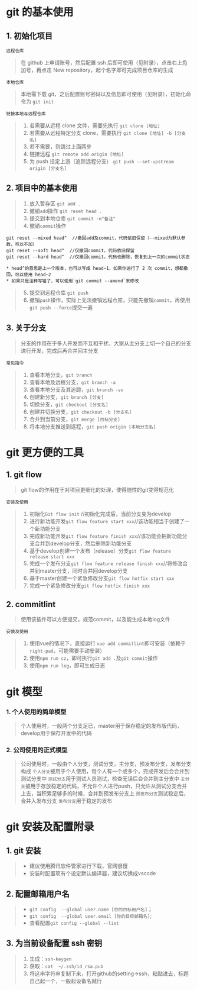 # git 的基本使用

## 1. 初始化项目

`远程仓库`

> 在 github 上申请账号，然后配置 ssh 后即可使用（见附录），点击右上角加号，再点击 New repository，起个名字即可完成项目仓库的生成

`本地仓库`

> 本地需下载 git，之后配置账号密码以及信息即可使用（见附录），初始化命令为 `git init`

`链接本地与远程仓库`

> 1. 若需要从远程 clone 文件，需要先执行 `git clone [地址]`
> 2. 若需要从远程特定分支 clone，需要执行 `git clone [地址] -b [分支名]`
> 3. 若不需要，则跳过上面两步
> 4. 链接远程 `git remote add origin [地址]`
> 5. 为 push 设定上游（追踪远程分支） `git push --set-upstream origin [分支名]`

## 2. 项目中的基本使用

> 1. 放入暂存区 `git add .`
> 2. 撤销`add`操作 `git reset head .`
> 3. 提交到本地仓库 `git commit -m"备注"`
> 4. 撤销`commit`操作

    git reset --mixed head^  //撤回add及commit，代码依旧保留（--mixed为默认参数，可以不加）
    git reset --soft head^  //仅撤回commit，代码依旧保留
    git reset --hard head^  //仅撤回commit，代码也删除，恢复到上一次的commit状态

    * head^的意思是上一个版本，也可以写成 head~1，如果你进行了 2 次 commit，想都撤回，可以使用 head~2
    * 如果只是注释写错了，可以使用`git commit --amend`来修改

> 5. 提交到远程仓库 `git push`
> 6. 撤销`push`操作，实际上无法撤销远程仓库，只能先撤销`commit`，再使用`git push --force`提交一遍

## 3. 关于分支
> 分支的作用在于多人开发而不互相干扰，大家从主分支上切一个自己的分支进行开发，完成后再合并回主分支

`常见指令`
> 1. 查看本地分支，`git branch`
> 2. 查看本地及远程分支，`git branch -a`
> 3. 查看本地分支及其追踪，`git branch -vv`
> 4. 创建新分支，`git branch [分支]`
> 5. 切换分支，`git checkout [分支名]`
> 6. 创建并切换分支，`git checkout -b [分支名]` 
> 7. 合并到当前分支，`git merge [目标分支]`
> 8. 将本地分支推送到远程，`git push origin [本地分支名]`

# git 更方便的工具

## 1. git flow
> git flow的作用在于对项目更细化的处理，使得随性的git变得规范化

`安装及使用`
> 1. 初始化`Git flow init` //初始化完成后，当前分支变为develop
> 2. 进行新功能开发`git flow feature start xxx`//该功能相当于创建了一个新功能分支
> 3. 完成新功能开发`git flow feature finish xxx`//该功能会把新功能分支合并到develop分支，然后删除新功能分支
> 4. 基于develop创建一个发布（release）分支`git flow feature release start xxx`
> 5. 完成一个发布分支`git flow feature release finish xxx`//将修改合并到master分支，同时合并回develop分支
> 6. 基于master创建一个紧急修改分支`git flow hotfix start xxx`
> 7. 完成一个紧急修改分支`git flow hotfix finish xxx`


## 2. commitlint
> 使用该插件可以方便提交，规范commit，以及能生成本地log文件

`安装及使用`
> 1. 使用vue的情况下，直接运行 `vue add commitlint`即可安装（依赖于`right-pad`，可能需要手动安装）
> 2. 使用`npm run cz`，即可执行`git add .`及`git commit`操作
> 3. 使用`npm run log`，即可生成日志

# git 模型

### 1. 个人使用的简单模型
> 个人使用时，一般两个分支足已，master用于保存稳定的发布版代码，develop用于保存开发中的代码
### 2. 公司使用的正式模型
> 公司使用时，一般由个人分支，测试分支，主分支，预发布分支，发布分支构成
> `个人分支`被用于个人使用，每个人有一个或多个，完成开发后会合并到测试分支中
> `测试分支`用于测试人员测试，检查无误后会合并到主分支中
> `主分支`被用于存放稳定的代码，不允许个人进行push，只允许从测试分支合并上去，当积累足够多的时候，合并到预发布分支上
> `预发布分支`测试稳定后，合并入发布分支
> `发布分支`用于稳定的发布

# git 安装及配置附录

## 1. git 安装
> - 建议使用腾讯软件管家进行下载，官网很慢
> - 安装时配置项有个设定默认编译器，建议切换成vscode

## 2. 配置邮箱用户名
> - `git config  --global user.name [你的目标用户名]`；
> - `git config  --global user.email [你的目标邮箱名]`;
> - 查看配置`git config --global --list`

## 3. 为当前设备配置 ssh 密钥
> 1. 生成：`ssh-keygen`
> 2. 获取：`cat  ~/.ssh/id_rsa.pub`
> 3. 将这串字符串复制下来，打开github的setting->ssh，粘贴进去，标题自己起一个，一般起设备名就行
